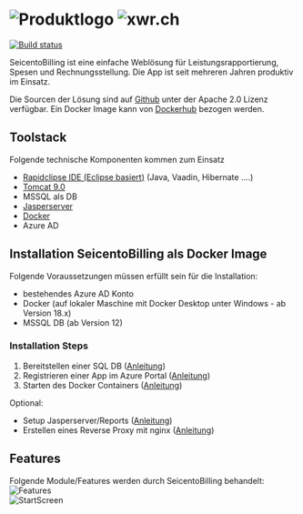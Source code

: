# ![Produktlogo](https://github.com/xware-gmbh/SeicentoBilling/blob/master/docs/images/seicento_billing.PNG "Logo") ![xwr.ch](https://github.com/xware-gmbh/SeicentoBilling/blob/master/docs/images/XWareLogo.png "xwr.ch")
[![Build status](https://xwr.visualstudio.com/XWare/_apis/build/status/Dockerhub%20SeicentoBilling-FromTemplate)](https://xwr.visualstudio.com/XWare/_build/latest?definitionId=23) 
         
SeicentoBilling ist eine einfache Weblösung für Leistungsrapportierung, Spesen und Rechnungsstellung. Die App ist seit mehreren Jahren produktiv im Einsatz.  

Die Sourcen der Lösung sind auf [Github](https://github.com/xware-gmbh/SeicentoBilling) unter der Apache 2.0 Lizenz verfügbar.
Ein Docker Image kann von [Dockerhub](https://cloud.docker.com/repository/docker/jmurihub/seicentobilling/general) bezogen werden.

## Toolstack
Folgende technische Komponenten kommen zum Einsatz
* [Rapidclipse IDE (Eclipse basiert)](http://rapidclipse.com) (Java, Vaadin, Hibernate ....)
* [Tomcat 9.0](https://tomcat.apache.org/download-80.cgi)
* MSSQL als DB
* [Jasperserver](https://community.jaspersoft.com/project/jasperreports-server)
* [Docker](https://docker.com)
* Azure AD
 

## Installation SeicentoBilling als Docker Image
Folgende Voraussetzungen müssen erfüllt sein für die Installation:
* bestehendes Azure AD Konto
* Docker (auf lokaler Maschine mit Docker Desktop unter Windows - ab Version 18.x)
* MSSQL DB (ab Version 12)

### Installation Steps
1. Bereitstellen einer SQL DB ([Anleitung](https://github.com/xware-gmbh/SeicentoBilling/tree/master/flyway)) 
2. Registrieren einer App im Azure Portal ([Anleitung](https://github.com/xware-gmbh/SeicentoBilling/tree/master/docs/azuread))
3. Starten des Docker Containers ([Anleitung](https://github.com/xware-gmbh/SeicentoBilling/tree/master/docs/docker))

Optional:
* Setup Jasperserver/Reports ([Anleitung](https://github.com/jmurighub/SeicentoSalary/tree/master/docs/jasperserver))
* Erstellen eines Reverse Proxy mit nginx ([Anleitung](https://github.com/jmurighub/SeicentoSalary/tree/master/docs/nginx))

## Features
Folgende Module/Features werden durch SeicentoBilling behandelt:
![Features](https://github.com/xware-gmbh/SeicentoBilling/blob/master/docs/images/billing_modules.PNG "Logo")   
![StartScreen](https://github.com/xware-gmbh/SeicentoBilling/blob/master/docs/images/SeicentoBilling_Overview.PNG "StartScreen")

